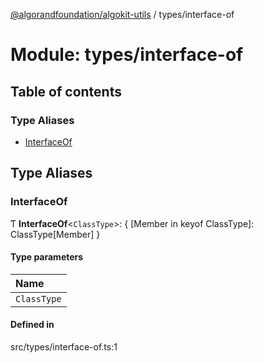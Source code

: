 [@algorandfoundation/algokit-utils](../README.md) / types/interface-of

# Module: types/interface-of

## Table of contents

### Type Aliases

- [InterfaceOf](types_interface_of.md#interfaceof)

## Type Aliases

### InterfaceOf

Ƭ **InterfaceOf**\<`ClassType`\>: \{ [Member in keyof ClassType]: ClassType[Member] }

#### Type parameters

| Name |
| :------ |
| `ClassType` |

#### Defined in

src/types/interface-of.ts:1
